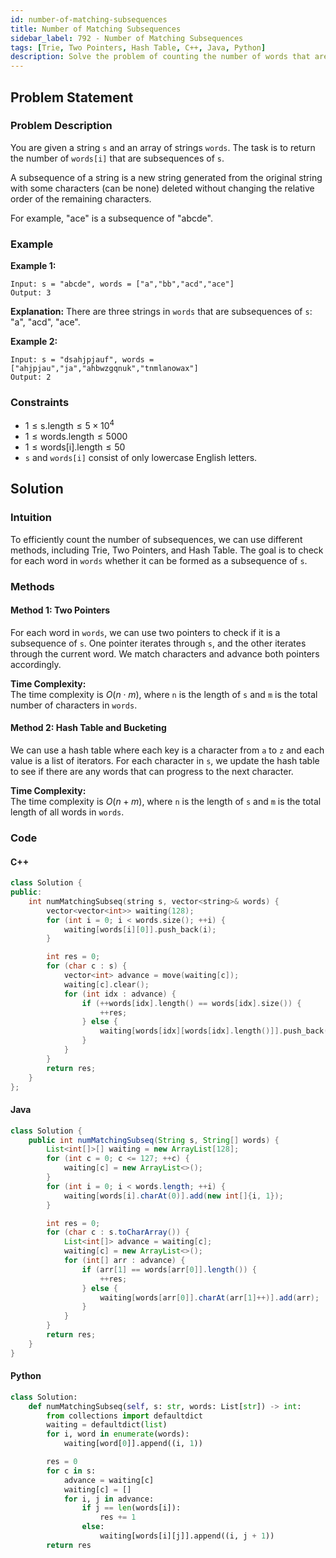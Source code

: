 ```yaml
---
id: number-of-matching-subsequences
title: Number of Matching Subsequences
sidebar_label: 792 - Number of Matching Subsequences
tags: [Trie, Two Pointers, Hash Table, C++, Java, Python]
description: Solve the problem of counting the number of words that are subsequences of a given string using various efficient methods.
---
```


## Problem Statement

### Problem Description

You are given a string `s` and an array of strings `words`. The task is to return the number of `words[i]` that are subsequences of `s`.

A subsequence of a string is a new string generated from the original string with some characters (can be none) deleted without changing the relative order of the remaining characters.

For example, "ace" is a subsequence of "abcde".

### Example

**Example 1:**
```
Input: s = "abcde", words = ["a","bb","acd","ace"]
Output: 3
```

**Explanation:** There are three strings in `words` that are subsequences of `s`: "a", "acd", "ace".

**Example 2:**
```
Input: s = "dsahjpjauf", words = ["ahjpjau","ja","ahbwzgqnuk","tnmlanowax"]
Output: 2
```

### Constraints

- $1 \leq \text{s.length} \leq 5 \times 10^4$
- $1 \leq \text{words.length} \leq 5000$
- $1 \leq \text{words[i].length} \leq 50$
- `s` and `words[i]` consist of only lowercase English letters.

## Solution

### Intuition

To efficiently count the number of subsequences, we can use different methods, including Trie, Two Pointers, and Hash Table. The goal is to check for each word in `words` whether it can be formed as a subsequence of `s`.

### Methods

#### Method 1: Two Pointers

For each word in `words`, we can use two pointers to check if it is a subsequence of `s`. One pointer iterates through `s`, and the other iterates through the current word. We match characters and advance both pointers accordingly.

**Time Complexity:**  
The time complexity is $O(n \cdot m)$, where `n` is the length of `s` and `m` is the total number of characters in `words`.

#### Method 2: Hash Table and Bucketing

We can use a hash table where each key is a character from `a` to `z` and each value is a list of iterators. For each character in `s`, we update the hash table to see if there are any words that can progress to the next character.

**Time Complexity:**  
The time complexity is $O(n + m)$, where `n` is the length of `s` and `m` is the total length of all words in `words`.

### Code

#### C++

```cpp
class Solution {
public:
    int numMatchingSubseq(string s, vector<string>& words) {
        vector<vector<int>> waiting(128);
        for (int i = 0; i < words.size(); ++i) {
            waiting[words[i][0]].push_back(i);
        }

        int res = 0;
        for (char c : s) {
            vector<int> advance = move(waiting[c]);
            waiting[c].clear();
            for (int idx : advance) {
                if (++words[idx].length() == words[idx].size()) {
                    ++res;
                } else {
                    waiting[words[idx][words[idx].length()]].push_back(idx);
                }
            }
        }
        return res;
    }
};
```
#### Java
```java
class Solution {
    public int numMatchingSubseq(String s, String[] words) {
        List<int[]>[] waiting = new ArrayList[128];
        for (int c = 0; c <= 127; ++c) {
            waiting[c] = new ArrayList<>();
        }
        for (int i = 0; i < words.length; ++i) {
            waiting[words[i].charAt(0)].add(new int[]{i, 1});
        }

        int res = 0;
        for (char c : s.toCharArray()) {
            List<int[]> advance = waiting[c];
            waiting[c] = new ArrayList<>();
            for (int[] arr : advance) {
                if (arr[1] == words[arr[0]].length()) {
                    ++res;
                } else {
                    waiting[words[arr[0]].charAt(arr[1]++)].add(arr);
                }
            }
        }
        return res;
    }
}
```
#### Python
```python
class Solution:
    def numMatchingSubseq(self, s: str, words: List[str]) -> int:
        from collections import defaultdict
        waiting = defaultdict(list)
        for i, word in enumerate(words):
            waiting[word[0]].append((i, 1))

        res = 0
        for c in s:
            advance = waiting[c]
            waiting[c] = []
            for i, j in advance:
                if j == len(words[i]):
                    res += 1
                else:
                    waiting[words[i][j]].append((i, j + 1))
        return res
```
